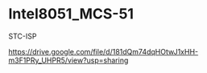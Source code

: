 # Intel8051_MCS-51

STC-ISP

https://drive.google.com/file/d/181dQm74dqHOtwJ1xHH-m3F1PRy_UHPR5/view?usp=sharing
